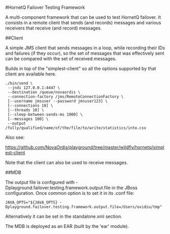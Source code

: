 #HornetQ Failover Testing Framework

A multi-component framework that can be used to test HornetQ failover. It consists in a remote client that
sends (and records) messages and various receivers that receive (and record) messages.

##Client

A simple JMS client that sends messages in a loop, while recording their IDs and failures
(if they occur), so the set of messages that was effectively sent can be compared with the set of 
received messages.

Builds in top of the "simplest-client" so all the options supported by that client are available here.

    ./bin/send \
     --jndi 127.0.0.1:4447 \
     --destination /queue/novaordis \
     --connection-factory /jms/RemoteConnectionFactory \
     [--username jmsuser --password jmsuser123] \
     [--connections 10] \
     [--threads 10] \
     [--sleep-between-sends-ms 1000] \
     [--messages 100] \
     --output /fully/qualified/name/of/the/file/to/write/statistics/into.csv

Also see:

https://github.com/NovaOrdis/playground/tree/master/wildfly/hornetq/simplest-client

Note that the client can also be used to receive messages. 

##MDB

The output file is configured with -Dplayground.failover.testing.framework.output.file in the JBoss configuration. 
Once common option is to set it in its .conf file:

    JAVA_OPTS="${JAVA_OPTS} -Dplayground.failover.testing.framework.output.file=/Users/ovidiu/tmp"
    
Alternatively it can be set in the standalone.xml <properties> section.

The MDB is deployed as an EAR (built by the 'ear' module).



